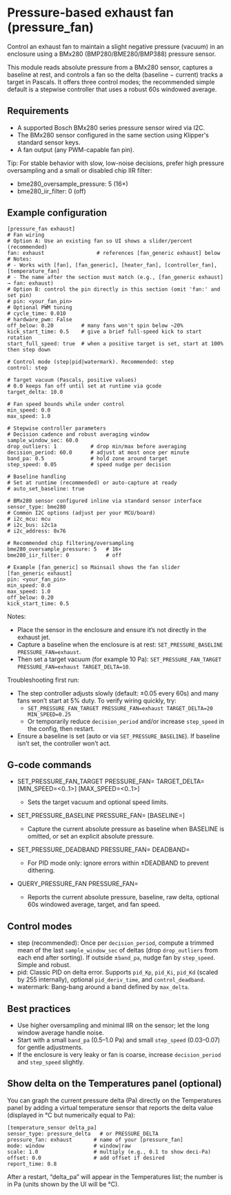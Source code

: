 # Pressure-based exhaust fan (pressure_fan)

Control an exhaust fan to maintain a slight negative pressure (vacuum) in an enclosure using a BMx280 (BMP280/BME280/BMP388) pressure sensor.

This module reads absolute pressure from a BMx280 sensor, captures a baseline at rest, and controls a fan so the delta (baseline − current) tracks a target in Pascals. It offers three control modes; the recommended simple default is a stepwise controller that uses a robust 60s windowed average.

## Requirements
- A supported Bosch BMx280 series pressure sensor wired via I2C.
- The BMx280 sensor configured in the same section using Klipper's standard sensor keys.
- A fan output (any PWM-capable fan pin).

Tip: For stable behavior with slow, low-noise decisions, prefer high pressure oversampling and a small or disabled chip IIR filter:
- bme280_oversample_pressure: 5  (16×)
- bme280_iir_filter: 0            (off)

## Example configuration

```
[pressure_fan exhaust]
# Fan wiring
# Option A: Use an existing fan so UI shows a slider/percent (recommended)
fan: exhaust                 # references [fan_generic exhaust] below
# Notes:
# - Works with [fan], [fan_generic], [heater_fan], [controller_fan], [temperature_fan]
# - The name after the section must match (e.g., [fan_generic exhaust] → fan: exhaust)
# Option B: control the pin directly in this section (omit 'fan:' and set pin)
# pin: <your_fan_pin>
# Optional PWM tuning
# cycle_time: 0.010
# hardware_pwm: False
off_below: 0.20         # many fans won't spin below ~20%
kick_start_time: 0.5    # give a brief full-speed kick to start rotation
start_full_speed: true  # when a positive target is set, start at 100% then step down

# Control mode (step|pid|watermark). Recommended: step
control: step

# Target vacuum (Pascals, positive values)
# 0.0 keeps fan off until set at runtime via gcode
target_delta: 10.0

# Fan speed bounds while under control
min_speed: 0.0
max_speed: 1.0

# Stepwise controller parameters
# Decision cadence and robust averaging window
sample_window_sec: 60.0
drop_outliers: 1           # drop min/max before averaging
decision_period: 60.0      # adjust at most once per minute
band_pa: 0.5               # hold zone around target
step_speed: 0.05           # speed nudge per decision

# Baseline handling
# Set at runtime (recommended) or auto-capture at ready
# auto_set_baseline: true

# BMx280 sensor configured inline via standard sensor interface
sensor_type: bme280
# Common I2C options (adjust per your MCU/board)
# i2c_mcu: mcu
# i2c_bus: i2c1a
# i2c_address: 0x76

# Recommended chip filtering/oversampling
bme280_oversample_pressure: 5   # 16×
bme280_iir_filter: 0            # off

# Example [fan_generic] so Mainsail shows the fan slider
[fan_generic exhaust]
pin: <your_fan_pin>
min_speed: 0.0
max_speed: 1.0
off_below: 0.20
kick_start_time: 0.5
```

Notes:
- Place the sensor in the enclosure and ensure it’s not directly in the exhaust jet.
- Capture a baseline when the enclosure is at rest: `SET_PRESSURE_BASELINE PRESSURE_FAN=exhaust`.
- Then set a target vacuum (for example 10 Pa): `SET_PRESSURE_FAN_TARGET PRESSURE_FAN=exhaust TARGET_DELTA=10`.

Troubleshooting first run:
- The step controller adjusts slowly (default: ±0.05 every 60s) and many fans won’t start at 5% duty. To verify wiring quickly, try:
  - `SET_PRESSURE_FAN_TARGET PRESSURE_FAN=exhaust TARGET_DELTA=20 MIN_SPEED=0.25`
  - Or temporarily reduce `decision_period` and/or increase `step_speed` in the config, then restart.
- Ensure a baseline is set (auto or via `SET_PRESSURE_BASELINE`). If baseline isn’t set, the controller won’t act.

## G-code commands

- SET_PRESSURE_FAN_TARGET PRESSURE_FAN=<name> TARGET_DELTA=<Pa> [MIN_SPEED=<0..1>] [MAX_SPEED=<0..1>]
  - Sets the target vacuum and optional speed limits.

- SET_PRESSURE_BASELINE PRESSURE_FAN=<name> [BASELINE=<Pa>]
  - Capture the current absolute pressure as baseline when BASELINE is omitted, or set an explicit absolute pressure.

- SET_PRESSURE_DEADBAND PRESSURE_FAN=<name> DEADBAND=<Pa>
  - For PID mode only: ignore errors within ±DEADBAND to prevent dithering.

- QUERY_PRESSURE_FAN PRESSURE_FAN=<name>
  - Reports the current absolute pressure, baseline, raw delta, optional 60s windowed average, target, and fan speed.

## Control modes

- step (recommended): Once per `decision_period`, compute a trimmed mean of the last `sample_window_sec` of deltas (drop `drop_outliers` from each end after sorting). If outside ±`band_pa`, nudge fan by `step_speed`. Simple and robust.
- pid: Classic PID on delta error. Supports `pid_Kp`, `pid_Ki`, `pid_Kd` (scaled by 255 internally), optional `pid_deriv_time`, and `control_deadband`.
- watermark: Bang-bang around a band defined by `max_delta`.

## Best practices
- Use higher oversampling and minimal IIR on the sensor; let the long window average handle noise.
- Start with a small `band_pa` (0.5–1.0 Pa) and small `step_speed` (0.03–0.07) for gentle adjustments.
- If the enclosure is very leaky or fan is coarse, increase `decision_period` and `step_speed` slightly.

## Show delta on the Temperatures panel (optional)

You can graph the current pressure delta (Pa) directly on the Temperatures panel by adding a virtual temperature sensor that reports the delta value (displayed in °C but numerically equal to Pa):

```
[temperature_sensor delta_pa]
sensor_type: pressure_delta   # or PRESSURE_DELTA
pressure_fan: exhaust       # name of your [pressure_fan]
mode: window                # window|raw
scale: 1.0                  # multiply (e.g., 0.1 to show deci-Pa)
offset: 0.0                 # add offset if desired
report_time: 0.8
```

After a restart, “delta_pa” will appear in the Temperatures list; the number is in Pa (units shown by the UI will be °C).

